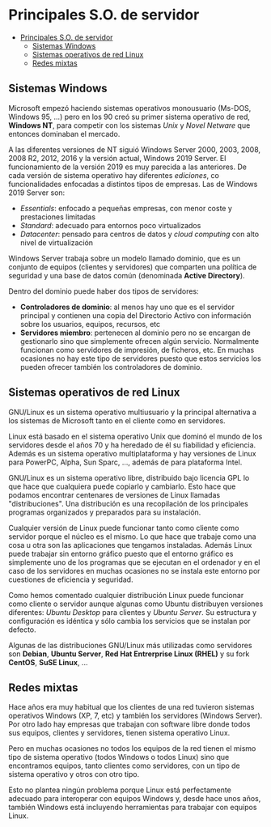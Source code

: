 # Principales S.O. de servidor
- [Principales S.O. de servidor](#principales-so-de-servidor)
  - [Sistemas Windows](#sistemas-windows)
  - [Sistemas operativos de red Linux](#sistemas-operativos-de-red-linux)
  - [Redes mixtas](#redes-mixtas)

## Sistemas Windows
Microsoft empezó haciendo sistemas operativos monousuario (Ms-DOS, Windows 95, ...) pero en los 90 creó su primer sistema operativo de red, **Windows NT**, para competir con los sistemas _Unix_ y _Novel Netware_ que entonces dominaban el mercado.

A las diferentes versiones de NT siguió Windows Server 2000, 2003, 2008, 2008 R2, 2012, 2016 y la versión actual, Windows 2019 Server. El funcionamiento de la versión 2019 es muy parecida a las anteriores. De cada versión de sistema operativo hay diferentes _ediciones_, co funcionalidades enfocadas a distintos tipos de empresas. Las de Windows 2019 Server son:
- _Essentials_: enfocado a pequeñas empresas, con menor coste y prestaciones limitadas
- _Standard_: adecuado para entornos poco virtualizados
- _Datacenter_: pensado para centros de datos y _cloud computing_ con alto nivel de virtualización

Windows Server trabaja sobre un modelo llamado dominio, que es un conjunto de equipos (clientes y servidores) que comparten una política de seguridad y una base de datos común (denominada **Active Directory**).

Dentro del dominio puede haber dos tipos de servidores:
- **Controladores de dominio**: al menos hay uno que es el servidor principal y contienen una copia del Directorio Activo con información sobre los usuarios, equipos, recursos, etc
- **Servidores miembro**: pertenecen al dominio pero no se encargan de gestionarlo sino que simplemente ofrecen algún servicio. Normalmente funcionan como servidores de impresión, de ficheros, etc. En muchas ocasiones no hay este tipo de servidores puesto que estos servicios los pueden ofrecer también los controladores de dominio.

## Sistemas operativos de red Linux
GNU/Linux es un sistema operativo multiusuario y la principal alternativa a los sistemas de Microsoft tanto en el cliente como en servidores.

Linux está basado en el sistema operativo Unix que dominó el mundo de los servidores desde el años 70 y ha heredado de él su fiabilidad y eficiencia. Además es un sistema operativo multiplataforma y hay versiones de Linux para PowerPC, Alpha, Sun Sparc, ..., además de para plataforma Intel.

GNU/Linux es un sistema operativo libre, distribuido bajo licencia GPL lo que hace que cualquiera puede copiarlo y cambiarlo. Esto hace que podamos encontrar centenares de versiones de Linux llamadas "distribuciones". Una distribución es una recopilación de los principales programas organizados y preparados para su instalación.

Cualquier versión de Linux puede funcionar tanto como cliente como servidor porque el núcleo es el mismo. Lo que hace que trabaje como una cosa u otra son las aplicaciones que tengamos instaladas. Además Linux puede trabajar sin entorno gráfico puesto que el entorno gráfico es simplemente uno de los programas que se ejecutan en el ordenador y en el caso de los servidores en muchas ocasiones no se instala este entorno por cuestiones de eficiencia y seguridad.

Como hemos comentado cualquier distribución Linux puede funcionar como cliente o servidor aunque algunas como Ubuntu distribuyen versiones diferentes: _Ubuntu Desktop_ para clientes y _Ubuntu Server_. Su estructura y configuración es idéntica y sólo cambia los servicios que se instalan por defecto.

Algunas de las distribuciones GNU/Linux más utilizadas como servidores son **Debian**, **Ubuntu Server**, **Red Hat Entrerprise Linux (RHEL)** y su fork **CentOS**, **SuSE Linux**, ...

## Redes mixtas
Hace años era muy habitual que los clientes de una red tuvieron sistemas operativos Windows (XP, 7, etc) y también los servidores (Windows Server). Por otro lado hay empresas que trabajan con software libre donde todos sus equipos, clientes y servidores, tienen sistema operativo Linux.

Pero en muchas ocasiones no todos los equipos de la red tienen el mismo tipo de sistema operativo (todos Windows o todos Linux) sino que encontramos equipos, tanto clientes como servidores, con un tipo de sistema operativo y otros con otro tipo.

Esto no plantea ningún problema porque Linux está perfectamente adecuado para interoperar con equipos Windows y, desde hace unos años, también Windows está incluyendo herramientas para trabajar con equipos Linux.